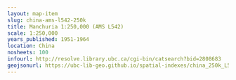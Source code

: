 ```yaml
---
layout: map-item 
slug: china-ams-l542-250k
title: Manchuria 1:250,000 (AMS L542)
scale: 1:250,000
years_published: 1951-1964
location: China
nosheets: 100
infourl: http://resolve.library.ubc.ca/cgi-bin/catsearch?bid=2808683
geojsonurl: https://ubc-lib-geo.github.io/spatial-indexes/china_250k_L542.geojson
---
```

